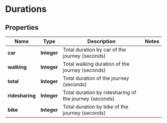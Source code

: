 
# Durations

## Properties
Name | Type | Description | Notes
------------ | ------------- | ------------- | -------------
**car** | **Integer** | Total duration by car of the journey (seconds) | 
**walking** | **Integer** | Total walking duration of the journey (seconds) | 
**total** | **Integer** | Total duration of the journey (seconds) | 
**ridesharing** | **Integer** | Total duration by ridesharing of the journey (seconds) | 
**bike** | **Integer** | Total duration by bike of the journey (seconds) | 




